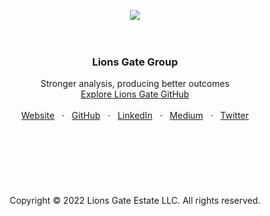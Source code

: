 <p align="center">
  <a href="https://getbootstrap.com/">
    <img src="https://user-images.githubusercontent.com/1711854/196520168-7cb5b44f-1076-45d6-8af4-2c7b87bb7bbc.png">
  </a>
  <br/>
  <br/>
  <br/>
</p>

<h3 align="center">Lions Gate Group</h3>

<p align="center">
  Stronger analysis, producing better outcomes
  <br/>
  <a href="https://github.com/lionsgategrp">Explore Lions Gate GitHub</a>
  <br/>
  <br/>
  <a href=#>Website</a>
  &nbsp; · &nbsp;
  <a href="https://github.com/lionsgategrp">GitHub</a>
  &nbsp; · &nbsp;
  <a href="https://www.linkedin.com/">LinkedIn</a>
  &nbsp; · &nbsp;
  <a href="https://medium.com/@guylepage3">Medium</a>
  &nbsp; · &nbsp;
  <a href="https://twitter.com/lionsgategrp">Twitter</a>
  <br/>
  <br/>
  <br/>
  <br/>
  <br/>
  <br/>
  <br/>
  <br/>
    Copyright © 2022 Lions Gate Estate LLC. All rights reserved.
  </p>
</p>


<br/>

